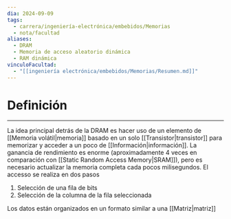 ```yaml
---
dia: 2024-09-09
tags:
  - carrera/ingeniería-electrónica/embebidos/Memorias
  - nota/facultad
aliases:
  - DRAM
  - Memoria de acceso aleatorio dinámica
  - RAM dinámica
vinculoFacultad:
  - "[[ingeniería electrónica/embebidos/Memorias/Resumen.md]]"
---
```

# Definición
---
La idea principal detrás de la DRAM es hacer uso de un elemento de [[Memoria volátil|memoria]] basado en un solo [[Transistor|transistor]] para memorizar y acceder a un poco de [[Información|información]]. La ganancia de rendimiento es enorme (aproximadamente $4$ veces en comparación con [[Static Random Access Memory|SRAM]]), pero es necesario actualizar la memoria completa cada pocos milisegundos. El accesso se realiza en dos pasos
1. Selección de una fila de bits
2. Selección de la columna de la fila seleccionada

Los datos están organizados en un formato similar a una [[Matriz|matriz]]